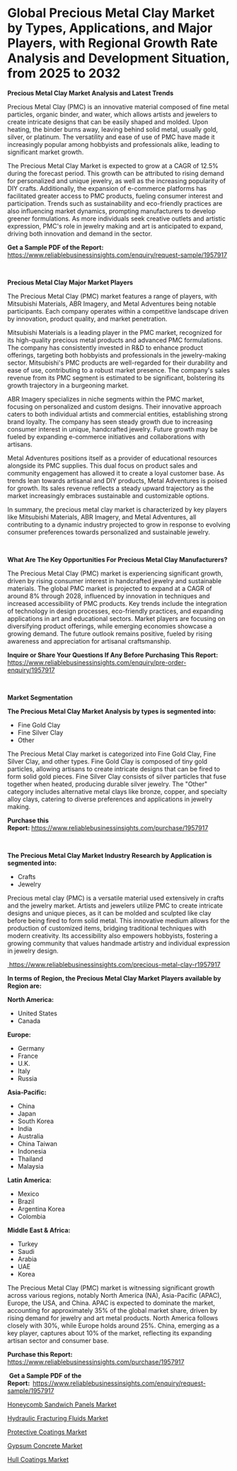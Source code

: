 <p><h1>Global Precious Metal Clay Market by Types, Applications, and Major Players, with Regional Growth Rate Analysis and Development Situation, from 2025 to 2032</h1></p><p><strong>Precious Metal Clay Market Analysis and Latest Trends</strong></p>
<p><p>Precious Metal Clay (PMC) is an innovative material composed of fine metal particles, organic binder, and water, which allows artists and jewelers to create intricate designs that can be easily shaped and molded. Upon heating, the binder burns away, leaving behind solid metal, usually gold, silver, or platinum. The versatility and ease of use of PMC have made it increasingly popular among hobbyists and professionals alike, leading to significant market growth.</p><p>The Precious Metal Clay Market is expected to grow at a CAGR of 12.5% during the forecast period. This growth can be attributed to rising demand for personalized and unique jewelry, as well as the increasing popularity of DIY crafts. Additionally, the expansion of e-commerce platforms has facilitated greater access to PMC products, fueling consumer interest and participation. Trends such as sustainability and eco-friendly practices are also influencing market dynamics, prompting manufacturers to develop greener formulations. As more individuals seek creative outlets and artistic expression, PMC's role in jewelry making and art is anticipated to expand, driving both innovation and demand in the sector.</p></p>
<p><strong>Get a Sample PDF of the Report:&nbsp;</strong> <a href="https://www.reliablebusinessinsights.com/enquiry/request-sample/1957917?utm_campaign=113&utm_medium=2&utm_source=Github&utm_content=ia&utm_term=31032025&utm_id=precious-metal-clay">https://www.reliablebusinessinsights.com/enquiry/request-sample/1957917</a></p>
<p>&nbsp;</p>
<p><strong>Precious Metal Clay Major Market Players</strong></p>
<p><p>The Precious Metal Clay (PMC) market features a range of players, with Mitsubishi Materials, ABR Imagery, and Metal Adventures being notable participants. Each company operates within a competitive landscape driven by innovation, product quality, and market penetration.</p><p>Mitsubishi Materials is a leading player in the PMC market, recognized for its high-quality precious metal products and advanced PMC formulations. The company has consistently invested in R&D to enhance product offerings, targeting both hobbyists and professionals in the jewelry-making sector. Mitsubishi's PMC products are well-regarded for their durability and ease of use, contributing to a robust market presence. The company's sales revenue from its PMC segment is estimated to be significant, bolstering its growth trajectory in a burgeoning market.</p><p>ABR Imagery specializes in niche segments within the PMC market, focusing on personalized and custom designs. Their innovative approach caters to both individual artists and commercial entities, establishing strong brand loyalty. The company has seen steady growth due to increasing consumer interest in unique, handcrafted jewelry. Future growth may be fueled by expanding e-commerce initiatives and collaborations with artisans.</p><p>Metal Adventures positions itself as a provider of educational resources alongside its PMC supplies. This dual focus on product sales and community engagement has allowed it to create a loyal customer base. As trends lean towards artisanal and DIY products, Metal Adventures is poised for growth. Its sales revenue reflects a steady upward trajectory as the market increasingly embraces sustainable and customizable options.</p><p>In summary, the precious metal clay market is characterized by key players like Mitsubishi Materials, ABR Imagery, and Metal Adventures, all contributing to a dynamic industry projected to grow in response to evolving consumer preferences towards personalized and sustainable jewelry.</p></p>
<p>&nbsp;</p>
<p><strong>What Are The Key Opportunities For Precious Metal Clay Manufacturers?</strong></p>
<p><p>The Precious Metal Clay (PMC) market is experiencing significant growth, driven by rising consumer interest in handcrafted jewelry and sustainable materials. The global PMC market is projected to expand at a CAGR of around 8% through 2028, influenced by innovation in techniques and increased accessibility of PMC products. Key trends include the integration of technology in design processes, eco-friendly practices, and expanding applications in art and educational sectors. Market players are focusing on diversifying product offerings, while emerging economies showcase a growing demand. The future outlook remains positive, fueled by rising awareness and appreciation for artisanal craftsmanship.</p></p>
<p><strong>Inquire or Share Your Questions If Any Before Purchasing This Report:</strong> <a href="https://www.reliablebusinessinsights.com/enquiry/pre-order-enquiry/1957917?utm_campaign=113&utm_medium=2&utm_source=Github&utm_content=ia&utm_term=31032025&utm_id=precious-metal-clay">https://www.reliablebusinessinsights.com/enquiry/pre-order-enquiry/1957917</a></p>
<p>&nbsp;</p>
<p><strong>Market Segmentation</strong></p>
<p><strong>The Precious Metal Clay Market Analysis by types is segmented into:</strong></p>
<p><ul><li>Fine Gold Clay</li><li>Fine Silver Clay</li><li>Other</li></ul></p>
<p><p>The Precious Metal Clay market is categorized into Fine Gold Clay, Fine Silver Clay, and other types. Fine Gold Clay is composed of tiny gold particles, allowing artisans to create intricate designs that can be fired to form solid gold pieces. Fine Silver Clay consists of silver particles that fuse together when heated, producing durable silver jewelry. The "Other" category includes alternative metal clays like bronze, copper, and specialty alloy clays, catering to diverse preferences and applications in jewelry making.</p></p>
<p><strong>Purchase this Report:&nbsp;</strong><a href="https://www.reliablebusinessinsights.com/purchase/1957917?utm_campaign=113&utm_medium=2&utm_source=Github&utm_content=ia&utm_term=31032025&utm_id=precious-metal-clay">https://www.reliablebusinessinsights.com/purchase/1957917</a></p>
<p>&nbsp;</p>
<p><strong>The Precious Metal Clay Market Industry Research by Application is segmented into:</strong></p>
<p><ul><li>Crafts</li><li>Jewelry</li></ul></p>
<p><p>Precious metal clay (PMC) is a versatile material used extensively in crafts and the jewelry market. Artists and jewelers utilize PMC to create intricate designs and unique pieces, as it can be molded and sculpted like clay before being fired to form solid metal. This innovative medium allows for the production of customized items, bridging traditional techniques with modern creativity. Its accessibility also empowers hobbyists, fostering a growing community that values handmade artistry and individual expression in jewelry design.</p></p>
<p><a href="https://www.reliablebusinessinsights.com/precious-metal-clay-r1957917?utm_campaign=113&utm_medium=2&utm_source=Github&utm_content=ia&utm_term=31032025&utm_id=precious-metal-clay">&nbsp;https://www.reliablebusinessinsights.com/precious-metal-clay-r1957917</a></p>
<p><strong>In terms of Region, the Precious Metal Clay Market Players available by Region are:</strong></p>
<p>
    <p> <strong> North America: </strong>
        <ul>
            <li>United States</li>
            <li>Canada</li>
        </ul>
        </p> 
    <p> <strong> Europe: </strong>
        <ul>
            <li>Germany</li>
            <li>France</li>
            <li>U.K.</li>
            <li>Italy</li>
            <li>Russia</li>
        </ul>
        </p> 
    <p> <strong> Asia-Pacific: </strong>
        <ul>
            <li>China</li>
            <li>Japan</li>
            <li>South Korea</li>
            <li>India</li>
            <li>Australia</li>
            <li>China Taiwan</li>
            <li>Indonesia</li>
            <li>Thailand</li>
            <li>Malaysia</li>
        </ul>
        </p> 
    <p> <strong> Latin America: </strong>
        <ul>
            <li>Mexico</li>
            <li>Brazil</li>
            <li>Argentina Korea</li>
            <li>Colombia</li>
        </ul>
        </p> 
    <p> <strong> Middle East & Africa: </strong>
        <ul>
            <li>Turkey</li>
            <li>Saudi</li>
            <li>Arabia</li>
            <li>UAE</li>
            <li>Korea</li>
        </ul>
    </p>
    </p>
<p><p>The Precious Metal Clay (PMC) market is witnessing significant growth across various regions, notably North America (NA), Asia-Pacific (APAC), Europe, the USA, and China. APAC is expected to dominate the market, accounting for approximately 35% of the global market share, driven by rising demand for jewelry and art metal products. North America follows closely with 30%, while Europe holds around 25%. China, emerging as a key player, captures about 10% of the market, reflecting its expanding artisan sector and consumer base.</p></p>
<p><strong>Purchase this Report: </strong><a href="https://www.reliablebusinessinsights.com/purchase/1957917?utm_campaign=113&utm_medium=2&utm_source=Github&utm_content=ia&utm_term=31032025&utm_id=precious-metal-clay">https://www.reliablebusinessinsights.com/purchase/1957917</a></p>
<p>&nbsp;<strong>Get a Sample PDF of the Report:&nbsp;&nbsp;</strong><a href="https://www.reliablebusinessinsights.com/enquiry/request-sample/1957917?utm_campaign=113&utm_medium=2&utm_source=Github&utm_content=ia&utm_term=31032025&utm_id=precious-metal-clay">https://www.reliablebusinessinsights.com/enquiry/request-sample/1957917</a></p>
<p><strong></strong></p>
<p><p><a href="https://github.com/laveeasaadrh/Market-Research-Report-List-1/blob/main/honeycomb-sandwich-panels-market.md?utm_campaign=113&utm_medium=2&utm_source=Github&utm_content=ia&utm_term=31032025&utm_id=precious-metal-clay">Honeycomb Sandwich Panels Market</a></p><p><a href="https://github.com/ayondaylos/Market-Research-Report-List-1/blob/main/hydraulic-fracturing-fluids-market.md?utm_campaign=113&utm_medium=2&utm_source=Github&utm_content=ia&utm_term=31032025&utm_id=precious-metal-clay">Hydraulic Fracturing Fluids Market</a></p><p><a href="https://github.com/leoustolja/Market-Research-Report-List-1/blob/main/protective-coatings-market.md?utm_campaign=113&utm_medium=2&utm_source=Github&utm_content=ia&utm_term=31032025&utm_id=precious-metal-clay">Protective Coatings Market</a></p><p><a href="https://github.com/swaftaenglem/Market-Research-Report-List-1/blob/main/gypsum-concrete-market.md?utm_campaign=113&utm_medium=2&utm_source=Github&utm_content=ia&utm_term=31032025&utm_id=precious-metal-clay">Gypsum Concrete Market</a></p><p><a href="https://github.com/bichukapac/Market-Research-Report-List-1/blob/main/hull-coatings-market.md?utm_campaign=113&utm_medium=2&utm_source=Github&utm_content=ia&utm_term=31032025&utm_id=precious-metal-clay">Hull Coatings Market</a></p></p>